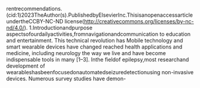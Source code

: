 rentrecommendations.
(cid:1)2023TheAuthor(s).PublishedbyElsevierInc.ThisisanopenaccessarticleundertheCCBY-NC-ND
license(http://creativecommons.org/licenses/by-nc-nd/4.0/).
1.Introductionandpurpose aspectsofourdailyactivities,fromnavigationandcommunication
to education and entertainment. This technical revolution has
Mobile technology and smart wearable devices have changed reached health applications and medicine, including neurology
the way we live and have become indispensable tools in many [1–3]. Inthe fieldof epilepsy,most researchand development of
wearableshasbeenfocusedonautomatedseizuredetectionusing
non-invasive devices. Numerous survey studies have demon-